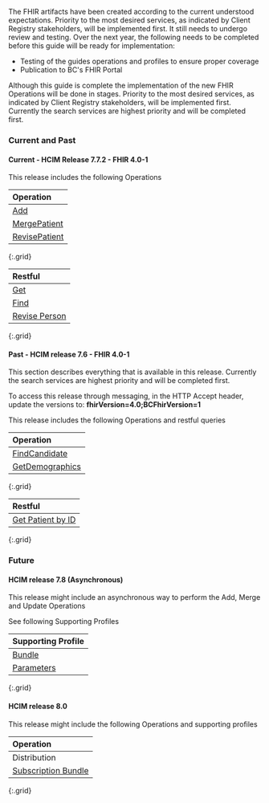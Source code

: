 

The FHIR artifacts have been created according to the current understood expectations. Priority to the most desired services, as indicated by Client Registry stakeholders, will be implemented first. It still needs to undergo review and testing. Over the next year, the following needs to be completed before this guide will be ready for implementation:

* Testing of the guides operations and profiles to ensure proper coverage
* Publication to BC's FHIR Portal

Although this guide is complete the implementation of the new FHIR Operations will be done in stages.  Priority to the most desired services, as indicated by Client Registry stakeholders, will be implemented first.  Currently the search services are highest priority and will be completed first.

### Current and Past

#### Current - HCIM Release 7.7.2 - FHIR 4.0-1

This release includes the following Operations

Operation |
:--- |
[Add](OperationDefinition-bc-patient-add.html) |
[MergePatient](OperationDefinition-bc-patient-merge.html) |
[RevisePatient](OperationDefinition-bc-patient-revise.html) |
{:.grid}

Restful |
:--- |
[Get](restful.html#restful-get) |
[Find](restful.html#restful-find) |
[Revise Person](restful.html#restful-revise-person) |
{:.grid}

#### Past - HCIM release 7.6 - FHIR 4.0-1 

This section describes everything that is available in this release. Currently the search services are highest priority and will be completed first.

To access this release through messaging, in the HTTP Accept header, update the versions to:
<b> fhirVersion=4.0;BCFhirVersion=1 </b>

This release includes the following Operations and restful queries

Operation |
:--- |
[FindCandidate](OperationDefinition-bc-patient-find-candidates.html) |
[GetDemographics](OperationDefinition-bc-patient-get-demographics.html) |
{:.grid}

Restful |
:--- |
[Get Patient by ID](StructureDefinition-bc-patient.html) |
{:.grid}

### Future

#### HCIM release 7.8 (Asynchronous)

This release might include an asynchronous way to perform the Add, Merge and Update Operations

See following Supporting Profiles

Supporting Profile |
:--- |
[Bundle](StructureDefinition-bc-async-ack-response-bundle.html) |
[Parameters](StructureDefinition-bc-metadata-parameter-async-response.html) |
{:.grid}

#### HCIM release 8.0

This release might include the following Operations and supporting profiles

Operation |
:--- |
Distribution |
[Subscription Bundle](StructureDefinition-bc-subscription-notification-bundle.html) |
{:.grid}







